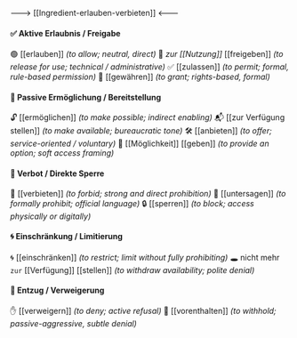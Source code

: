 ---> [[Ingredient-erlauben-verbieten]] <---
#### ✅ Aktive Erlaubnis / Freigabe
🟢 [[erlauben]] *(to allow; neutral, direct)*
📂 *zur [[Nutzung]]* [[freigeben]] *(to release for use; technical / administrative)*
✅ [[zulassen]] *(to permit; formal, rule-based permission)*
🤝 [[gewähren]] *(to grant; rights-based, formal)*  

#### 🤝 Passive Ermöglichung / Bereitstellung
🔓 [[ermöglichen]] *(to make possible; indirect enabling)*
📬 [[zur Verfügung stellen]] *(to make available; bureaucratic tone)*
🛠️ [[anbieten]] *(to offer; service-oriented / voluntary)*
🎯 [[Möglichkeit]] [[geben]] *(to provide an option; soft access framing)*  

#### 🛑 Verbot / Direkte Sperre
🚫 [[verbieten]] *(to forbid; strong and direct prohibition)*
📜 [[untersagen]] *(to formally prohibit; official language)*
🔒 [[sperren]] *(to block; access physically or digitally)*  
#### 🌀 Einschränkung / Limitierung
🌀 [[einschränken]] *(to restrict; limit without fully prohibiting)*
🕳️ nicht mehr `zur` [[Verfügung]] [[stellen]] *(to withdraw availability; polite denial)*  

#### 🥶 Entzug / Verweigerung
✋ [[verweigern]] *(to deny; active refusal)*
🥶 [[vorenthalten]] *(to withhold; passive-aggressive, subtle denial)*  
